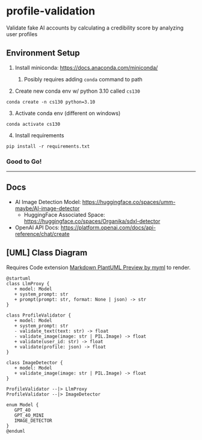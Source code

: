 # profile-validation
Validate fake AI accounts by calculating a credibility score by analyzing user profiles

## Environment Setup
1. Install miniconda: https://docs.anaconda.com/miniconda/
   1. Posibly requires adding `conda` command to path

2. Create new conda env w/ python 3.10 called `cs130`
```
conda create -n cs130 python=3.10
```

3. Activate conda env (different on windows)
```
conda activate cs130
```

4. Install requirements
```
pip install -r requirements.txt
```

### Good to Go!

---


## Docs
- AI Image Detection Model: https://huggingface.co/spaces/umm-maybe/AI-image-detector
  - HuggingFace Associated Space: https://huggingface.co/spaces/Organika/sdxl-detector
- OpenAI API Docs: https://platform.openai.com/docs/api-reference/chat/create


## \[UML\] Class Diagram
Requires Code extension [Markdown PlantUML Preview by myml](https://marketplace.visualstudio.com/items?itemName=myml.vscode-markdown-plantuml-preview) to render.
```plantuml
@startuml
class LlmProxy {
   + model: Model
   + system_prompt: str
   + prompt(prompt: str, format: None | json) -> str
}

class ProfileValidator {
   + model: Model
   + system_prompt: str
   - validate_text(text: str) -> float
   - validate_image(image: str | PIL.Image) -> float
   + validate(user_id: str) -> float
   + validate(profile: json) -> float
}

class ImageDetector {
   + model: Model
   + validate_image(image: str | PIL.Image) -> float
}

ProfileValidator --|> LlmProxy
ProfileValidator --|> ImageDetector

enum Model {
   GPT_4O
   GPT_4O_MINI
   IMAGE_DETECTOR
}
@enduml
```

